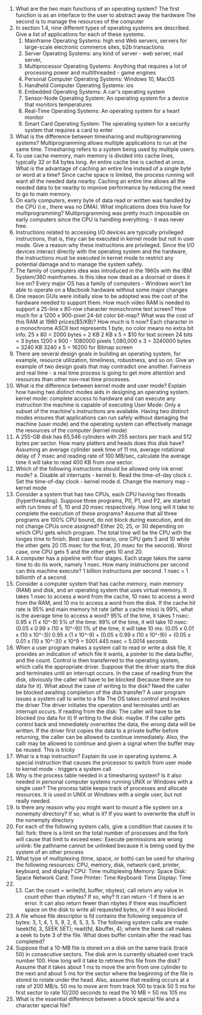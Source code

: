 1. What are the two main functions of an operating system?
	   The first function is as an interface to the user to abstract away the hardware
	   The second is to manage the resources of the computer
2. In section 1.4, nine different types of operating systems are described. Give a list of applications for each of these systems.
	1. Mainframe Operating Systems: high end Web servers, servers for large-scale electronic commerce sites, b2b transactions
	2. Server Operating Systems: any kind of server - web server, mail server, 
	3. Multiprocessor Operating Systems: Anything that requires a lot of processing power and multithreaded - game engines
	4. Personal Computer Operating Systems: Windows 10, MacOS
	5. Handheld Computer Operating Systems: ios
	6. Embedded Operating Systems: A car's operating system
	7. Sensor-Node Operating System: An operating system for a device that monitors temperatures
	8. Real-Time Operating Systems: An operating system for a heart monitor
	9. Smart Card Operating System: The operating system for a security system that requires a card to enter
3. What is the difference between timesharing and multiprogramming systems?
   Multiprogramming allows multiple applications to run at the same time. Timesharing refers to a system being used by multiple users.
4. To use cache memory, main memory is divided into cache lines, typically 32 or 64 bytes long. An entire cache line is cached at once. What is the advantage of caching an entire line instead of a single byte or word at a time?
   Since cache space is limited, the process running will want all the needed data nearby. Caching an entire line allows all the needed data to be nearby to improve performance by reducing the need to go to main memory.
5. On early computers, every byte of data read or written was handled by the CPU (i.e., there was no DMA). What implications does this have for multiprogramming?
   Multiprogramming was pretty much impossible on early computers since the CPU is handling everything - it was never free. 
6. Instructions related to accessing I/O devices are typically privileged instructions, that is, they can be executed in kernel mode but not in user mode. Give a reason why these instructions are privileged. 
   Since the I/O devices interact directly with the operating system and the hardware, the instructions must be executed in kernel mode to restrict any potential damage and to manage the system safely. 
7. The family of computers idea was introduced in the 1960s with the IBM System/360 mainframes. Is this idea now dead as a doornail or does it live on?
   Every major OS has a family of computers - Windows won't be able to operate on a Macbook hardware without some major changes
8. One reason GUIs were initially slow to be adopted was the cost of the hardware needed to support them. How much video RAM is needed to support a 25-line x 80-row character monochrome text screen? How much for a 1200 x 900-pixel 24-bit color bit-map? What was the cost of this RAM at 1980 prices($5/KB)? How much is it now?
   Each character in a monochrome ASCII text represents 1 byte, no color means no extra bit info.
   25 x 80 = 2000 bytes = 2 KB
   2 KB x 5 = $10 for text screen
   24 bits = 3 bytes
   1200 x 900 - 1080000 pixels
   1,080,000 x 3 = 3240000 bytes = 3240 KB
   3240 x 5 = 16200 for Bitmap screen
9. There are several design goals in building an operating system, for example, resource utilization, timeliness, robustness, and so on. Give an example of two design goals that may contradict one another. 
   Fairness and real time - a real time process is going to get more attention and resources than other non-real time processes.
10. What is the difference between kernel mode and user mode? Explain how having two distinct modes aids in designing an operating system.
    kernel mode: complete access to hardware and can execute any instruction the machine is capable of executing
    User Mode: Only a subset of the machine's instructions are available.
    Having two distinct modes ensures that applications can run safely without damaging the machine (user mode) and the operating system can effectively manage the resources of the computer (kernel mode)
11. A 255-GB disk has 65,546 cylinders with 255 sectors per track and 512 bytes per sector. How many platters and heads does this disk have? Assuming an average cylinder seek time of 11 ms, average rotational delay of 7 msec and reading rate of 100 MB/sec, calculate the average time it will take to read 400 KB from one sector.
12. Which of the following instructions should be allowed only ink ernel mode?
    a. Disable all interrupts - kernel
    b. Read the time-of-day clock
    c. Set the time-of-day clock - kernel mode
    d. Change the memory map - kernel mode
13. Consider a system that has two CPUs, each CPU having two threads (hyperthreading). Suppose three programs, P0, P1, and P2, are started with run times of 5, 10 and 20 msec respectively. How long will it take to complete the execution of these programs? Assume that all three programs are 100% CPU bound, do not block during execution, and do not change CPUs once assigned?
    Either 20, 25, or 30 depending on which CPU gets which program. The total time will be the CPU with the longes time to finish. Best case scenario, one CPU gets 5 and 10 while the other gets 20 (15 msec for the first, 20 msec for the second). Worst case, one CPU gets 5 and the other gets 10 and 20.
14. A computer has a pipeline with four stages. Each stage takes the same time to do its work, namely 1 nsec. How many instructions per second can this machine execute?
    1 billion instructions per second. 1 nsec = 1 billionth of a second. 
15. Consider a computer system that has cache memory, main memory (RAM) and disk, and an operating system that uses virtual memory. It takes 1 nsec to access a word from the cache, 10 nsec to access a word from the RAM, and 10 ms to access a word from the disk. If the cache hit rate is 95% and main memory hit rate (after a cache miss) is 99%, what is the average time to access a word?
    95% of the time, it takes 1 nsec: 0.95 x (1 x 10^-9)
	5% of the time:
		99% of the time, it will take 10 nsec: (0.05 x 0.99 x (10 x 10^-9))
		1% of the time, it will take 10 ms: (0.05 x 0.01 x (10 x 10^-3))
		0.95 x (1 x 10^-9) + (0.05 x 0.99 x (10 x 10^-9)) + (0.05 x 0.01 x (10 x 10^-3))
		x 10^9 = 5001.445 nsec = 5.0014 seconds
16. When a user program makes a system call to read or write a disk file, it provides an indication of which file it wants, a pointer to the data buffer, and the count. Control is then transferred to the operating system, which calls the appropriate driver. Suppose that the driver starts the disk and terminates until an interrupt occurs. In the case of reading from the disk, obviously the caller will have to be blocked (because there are no data for it). What about the case of writing to the disk? Need the caller be blocked awaiting completion of the disk transfer?
    A user program issues a system call to write to a file
    The OS takes control and invokes the driver
    The driver initiates the operation and terminates until an interrupt occurs.
    If reading from the disk:
	    The caller will have to be blocked (no data for it)
	If writing to the disk:
		maybe. If the caller gets control back and immediately overwrites the data, the wrong data will be written. If the driver first copies the data to a private buffer before returning, the caller can be allowed to continue immediately. 
		Also, the callr may be allowed to continue and given a signal when the buffer may be reused. This is tricky
17. What is a trap instruction? Explain its use in operating systems.
    A special instruction that causes the processor to switch from user mode to kernel mode - triggers a system call
18. Why is the process table needed in a timesharing system? Is it also needed in personal computer systems running UNIX or Windows with a single user?
    The process table keeps track of processes and allocate resources. It is used in UNIX or Windows with a single user, but not really needed.
19. Is there any reason why you might want to mount a file system on a nonempty directory? If so, what is it?
    If you want to overwrite the stuff in the nonempty directory
20. For each of the following system calls, give a condition that causes it to fail: 
    fork: there is a limit on the total number of processes and the fork will cause that limit to exceed
    exec: Execute permissions are wrong
    unlink: file pathname cannot be unlinked because it is being used by the system of an other process
21. What type of multiplexing (time, space, or both) can be used for sharing the following resources: CPU, memory, disk, network card, printer, keyboard, and display?
    CPU: Time multiplexing
    Memory: Space
    Disk: Space
    Network Card: Time
    Printer: Time
    Keyboard: Time
    Display: Time
22. 13. Can the  count = write(fd, buffer, nbytes); call return any value in count other than nbytes? If so, why?
    It can return -1 if there is an error. It can also return fewer than nbytes if there was insufficient space on the disk to write all requested bytes, or if it was blocked.
23. A file whose file descriptor is fd contains the following sequence of bytes: 3, 1, 4, 1, 5, 9, 2, 6, 5, 3, 5. The following system calls are made: 
    lseek(fd, 3, SEEK SET); 
    read(fd, &buffer, 4);
    where the lseek call makes a seek to byte 3 of the file. What does buffer contain after the read has completed?
24. Suppose that a 10-MB file is stored on a disk on the same track (track 50) in consecutive sectors. The disk arm is currently situated over track number 100. How long will it take to retrieve this file from the disk? Assume that it takes about 1 ms to move the arm from one cylinder to the next and about 5 ms for the sector where the beginning of the file is stored to rotate under the head. Also, assume that reading occurs at a rate of 200 MB/s.
    50 ms to move arm from track 100 to track 50
    5 ms for first sector to rate
    10/200 seconds to read the 10 MB = 50 ms
    105 ms
25. What is the essential difference between a block special file and a character special file?
    